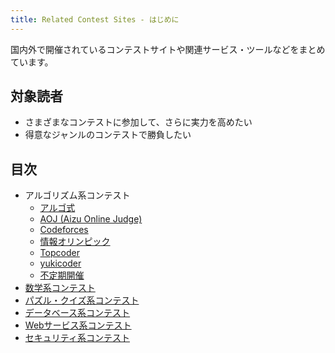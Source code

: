 ```yaml
---
title: Related Contest Sites - はじめに
---
```


国内外で開催されているコンテストサイトや関連サービス・ツールなどをまとめています。

## 対象読者

- さまざまなコンテストに参加して、さらに実力を高めたい
- 得意なジャンルのコンテストで勝負したい

## 目次

- アルゴリズム系コンテスト
    - [アルゴ式](./algo_method)
    - [AOJ (Aizu Online Judge)](./aoj)
    - [Codeforces](./codeforces)
    - [情報オリンピック](./joi_ioi)
    - [Topcoder](./topcoder)
    - [yukicoder](./yukicoder)
    - [不定期開催](./algorithm)
- [数学系コンテスト](./math)
- [パズル・クイズ系コンテスト](./puzzle_quiz)
- [データベース系コンテスト](./db)
- [Webサービス系コンテスト](./web_services)
- [セキュリティ系コンテスト](./security)
